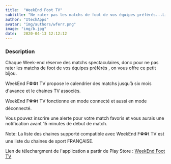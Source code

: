 ```yaml
---
title:  "WeekEnd Foot TV"
subtitle: "Ne rater pas les matchs de foot de vos équipes préférés...Lire la suite"
author: "ItechApps"
avatar: "img/authors/wferr.png"
image: "img/b.jpg"
date:   2020-04-13 12:12:12
---
```


### Description
Chaque Week-end réserve des matchs spectaculaires, donc pour ne pas rater les matchs de foot de vos équipes préférés , on vous offre ce petit bijou.

WeekEnd F⚽⚽t TV propose le calendrier des matchs jusqu’à six mois d'avance et le chaines TV associés.

WeekEnd F⚽⚽t TV fonctionne en mode connecté et aussi en mode déconnecté.

Vous pouvez inscrire une alerte pour votre match favoris et vous aurais une notification avant 15 minutes de début de match.

Note: La liste des chaines supporté compatible avec WeekEnd F⚽⚽t TV est une liste du
chaines de sport FRANÇAISE.

Lien de télechargment de l'application a partir de Play Store : <a href="https://play.google.com/store/apps/details?id=com.itechapp.footprogram" title="">WeekEnd Foot TV</a>
